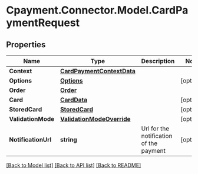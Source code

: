 
# Cpayment.Connector.Model.CardPaymentRequest

## Properties

Name | Type | Description | Notes
------------ | ------------- | ------------- | -------------
**Context** | [**CardPaymentContextData**](CardPaymentContextData.md) |  | 
**Options** | [**Options**](Options.md) |  | [optional] 
**Order** | [**Order**](Order.md) |  | 
**Card** | [**CardData**](CardData.md) |  | [optional] 
**StoredCard** | [**StoredCard**](StoredCard.md) |  | [optional] 
**ValidationMode** | [**ValidationModeOverride**](ValidationModeOverride.md) |  | [optional] 
**NotificationUrl** | **string** | Url for the notification of the payment | [optional] 

[[Back to Model list]](../README.md#documentation-for-models)
[[Back to API list]](../README.md#documentation-for-api-endpoints)
[[Back to README]](../README.md)

